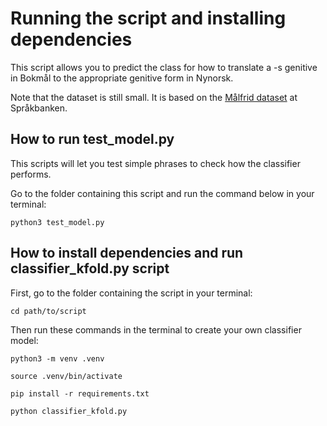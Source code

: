 # Running the script and installing dependencies

This script allows you to predict the class for how to translate a -s genitive in Bokmål to the appropriate genitive form in Nynorsk. 

Note that the dataset is still small. It is based on the [Målfrid dataset](https://www.nb.no/sprakbanken/ressurskatalog/oai-nb-no-sbr-78/) at Språkbanken.

## How to run test_model.py

This scripts will let you test simple phrases to check how the classifier performs.

Go to the folder containing this script and run the command below in your terminal:

`python3 test_model.py`


## How to install dependencies and run classifier_kfold.py script

First, go to the folder containing the script in your terminal:

`cd path/to/script`

Then run these commands in the terminal to create your own classifier model:

`python3 -m venv .venv`

`source .venv/bin/activate`

`pip install -r requirements.txt`

`python classifier_kfold.py`